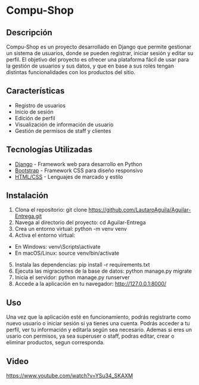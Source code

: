 # Compu-Shop

## Descripción
Compu-Shop es un proyecto desarrollado en Django que permite gestionar un sistema de usuarios, donde se pueden registrar, iniciar sesión y editar su perfil. El objetivo del proyecto es ofrecer una plataforma fácil de usar para la gestión de usuarios y sus datos, y que en base a sus roles tengan distintas funcionalidades con los productos del sitio.

## Características
- Registro de usuarios
- Inicio de sesión
- Edición de perfil
- Visualización de información de usuario
- Gestión de permisos de staff y clientes

## Tecnologías Utilizadas
- [Django](https://www.djangoproject.com/) - Framework web para desarrollo en Python
- [Bootstrap](https://getbootstrap.com/) - Framework CSS para diseño responsivo
- [HTML/CSS](https://developer.mozilla.org/en-US/docs/Web/HTML) - Lenguajes de marcado y estilo

## Instalación

1. Clona el repositorio:
  git clone https://github.com/LautaroAguila/Aguilar-Entrega.git
2. Navega al directorio del proyecto:
  cd Aguilar-Entrega
3. Crea un entorno virtual:
  python -m venv venv
4. Activa el entorno virtual:
  - En Windows:
      venv\Scripts\activate
  - En macOS/Linux:
      source venv/bin/activate
5. Instala las dependencias:
  pip install -r requirements.txt
6. Ejecuta las migraciones de la base de datos:
  python manage.py migrate
7. Inicia el servidor:
  python manage.py runserver
8. Accede a la aplicación en tu navegador:
  http://127.0.0.1:8000/

## Uso
Una vez que la aplicación esté en funcionamiento, podrás registrarte como nuevo usuario o iniciar sesión si ya tienes una cuenta. Podrás acceder a tu perfil, ver tu información y editarla según sea necesario. Ademas si eres un usario con permisos, ya sea superuser o staff, podras editar, crear o eliminar productos, segun corresponda.

## Video
https://www.youtube.com/watch?v=YSu34_SKAXM
